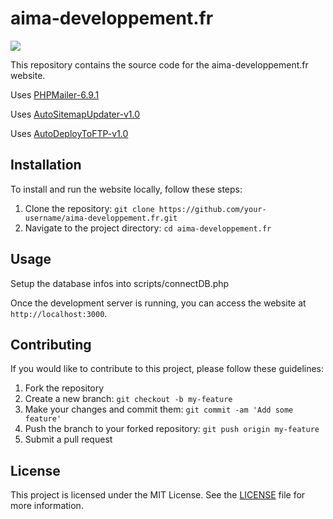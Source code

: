 # aima-developpement.fr

<a href="https://skillicons.dev"><img src="https://skillicons.dev/icons?i=html,css,php,js,svg,git,github,githubactions,figma,vscode"/></a>

This repository contains the source code for the aima-developpement.fr website.

Uses [PHPMailer-6.9.1](https://github.com/PHPMailer/PHPMailer)

Uses [AutoSitemapUpdater-v1.0](https://github.com/YoruKiwi/AutoSitemapUpdater)

Uses [AutoDeployToFTP-v1.0](https://github.com/YoruKiwi/AutoDeployToFTP)

## Installation

To install and run the website locally, follow these steps:

1. Clone the repository: `git clone https://github.com/your-username/aima-developpement.fr.git`
2. Navigate to the project directory: `cd aima-developpement.fr`

## Usage

Setup the database infos into scripts/connectDB.php

Once the development server is running, you can access the website at `http://localhost:3000`. 

## Contributing

If you would like to contribute to this project, please follow these guidelines:

1. Fork the repository
2. Create a new branch: `git checkout -b my-feature`
3. Make your changes and commit them: `git commit -am 'Add some feature'`
4. Push the branch to your forked repository: `git push origin my-feature`
5. Submit a pull request

## License

This project is licensed under the MIT License. See the [LICENSE](LICENSE) file for more information.
